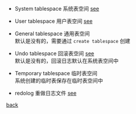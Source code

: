 - System tablespace 系统表空间 [see](1/2.md)  

- User tablespace 用户表空间 [see](1/3.md)  

- General tablespace 通用表空间  
默认是没有的，需要通过 `create tablespace` 创建  

- Undo tablespace 回滚表空间 [see](1/4.md)  
默认是没有的，回滚日志默认在系统表空间中  

- Temporary tablespace 临时表空间  
系统创建的临时表保存在临时表空间中  

- redolog 重做日志文件 [see](1/1.md)  

[back](../1.md)  